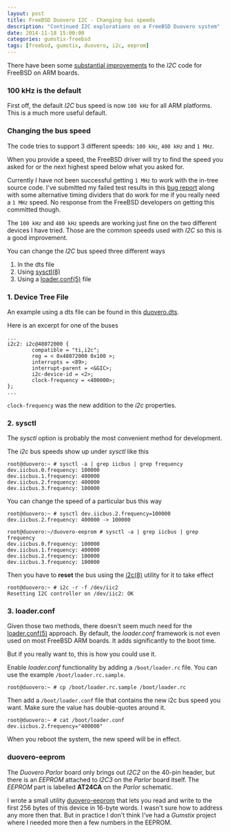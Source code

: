 ```yaml
---
layout: post
title: FreeBSD Duovero I2C - Changing bus speeds
description: "Continued I2C explorations on a FreeBSD Duovero system"
date: 2014-11-18 15:00:00
categories: gumstix-freebsd
tags: [freebsd, gumstix, duovero, i2c, eeprom]
---
```


There have been some [substantial improvements][commit-274641] to the *I2C* code for FreeBSD on ARM boards.

### 100 kHz is the default

First off, the default *I2C* bus speed is now `100 kHz` for all ARM platforms. This is a much more useful default.


### Changing the bus speed

The code tries to support 3 different speeds: `100 kHz`, `400 kHz` and `1 MHz`.

When you provide a speed, the FreeBSD driver will try to find the speed you asked for or the next highest speed below what you asked for.

Currently I have not been successful getting `1 MHz` to work with the in-tree source code. I've submitted my failed test results in this [bug report][i2c-bug] along with some alternative timing dividers that do work for me if you really need a `1 MHz` speed. No response from the FreeBSD developers on getting this committed though.

The `100 kHz` and `400 kHz` speeds are working just fine on the two different devices I have tried. Those are the common speeds used with *I2C* so this is a good improvement.

You can change the *I2C* bus speed three different ways

1. In the dts file
2. Using [sysctl(8)][sysctl]
3. Using a [loader.conf(5)][loader-conf] file

### 1. Device Tree File
An example using a dts file can be found in this [duovero.dts][duovero-dts].

Here is an excerpt for one of the buses

    ...
    i2c2: i2c@48072000 {
            compatible = "ti,i2c";
            reg = <	0x48072000 0x100 >;
            interrupts = <89>;
            interrupt-parent = <&GIC>;
            i2c-device-id = <2>;
            clock-frequency = <400000>;
    };
    ...

`clock-frequency` was the new addition to the *i2c* properties.

### 2. sysctl

The *sysctl* option is probably the most convenient method for development.

The *i2c* bus speeds show up under *sysctl* like this

    root@duovero:~ # sysctl -a | grep iicbus | grep frequency
    dev.iicbus.0.frequency: 100000
    dev.iicbus.1.frequency: 400000
    dev.iicbus.2.frequency: 400000
    dev.iicbus.3.frequency: 100000

You can change the speed of a particular bus this way

    root@duovero:~ # sysctl dev.iicbus.2.frequency=100000
    dev.iicbus.2.frequency: 400000 -> 100000

    root@duovero:~/duovero-eeprom # sysctl -a | grep iicbus | grep frequency
    dev.iicbus.0.frequency: 100000
    dev.iicbus.1.frequency: 400000
    dev.iicbus.2.frequency: 100000
    dev.iicbus.3.frequency: 100000

Then you have to **reset** the bus using the [i2c(8)][i2c] utility for it to take effect

    root@duovero:~ # i2c -r -f /dev/iic2
    Resetting I2C controller on /dev/iic2: OK

### 3. loader.conf

Given those two methods, there doesn't seem much need for the [loader.conf(5)][loader-conf] approach. By default, the *loader.conf* framework is not even used on most FreeBSD ARM boards. It adds significantly to the boot time.

But if you really want to, this is how you could use it.

Enable *loader.conf* functionality by adding a `/boot/loader.rc` file. You can use the example `/boot/loader.rc.sample`.

    root@duovero:~ # cp /boot/loader.rc.sample /boot/loader.rc

Then add a `/boot/loader.conf` file that contains the new i2c bus speed you want. Make sure the value has double-quotes around it.

    root@duovero:~ # cat /boot/loader.conf
    dev.iicbus.2.frequency="400000"

When you reboot the system, the new speed will be in effect.

### duovero-eeprom

The *Duovero Parlor* board only brings out *I2C2* on the 40-pin header, but there is an *EEPROM* attached to *I2C3* on the *Parlor* board itself. The *EEPROM* part is labelled **AT24CA** on the *Parlor* schematic.

I wrote a small utility [duovero-eeprom][duovero-eeprom] that lets you read and write to the first 256 bytes of this device in 16-byte words. I wasn't sure how to address any more then that. But in practice I don't think I've had a *Gumstix* project where I needed more then a few numbers in the EEPROM.


[commit-274641]: https://svnweb.freebsd.org/base?view=revision&revision=274641
[loader-conf]: http://www.freebsd.org/cgi/man.cgi?query=loader.conf&apropos=0&sektion=0&manpath=FreeBSD+11-current&arch=default&format=html
[duovero-dts]: https://github.com/scottellis/duovero-freebsd/blob/master/sys/boot/fdt/dts/arm/duovero.dts
[sysctl]: http://www.freebsd.org/cgi/man.cgi?query=sysctl&apropos=0&sektion=0&manpath=FreeBSD+11-current&arch=default&format=html
[i2c]: http://www.freebsd.org/cgi/man.cgi?query=i2c&apropos=0&sektion=0&manpath=FreeBSD+11-current&arch=default&format=html
[loader]: http://www.freebsd.org/cgi/man.cgi?query=loader&apropos=0&sektion=0&manpath=FreeBSD+11-current&arch=default&format=html
[loader-conf]: http://www.freebsd.org/cgi/man.cgi?query=loader.conf&apropos=0&sektion=0&manpath=FreeBSD+11-current&arch=default&format=html
[duovero-eeprom]: https://github.com/scottellis/duovero-eeprom
[i2c-bug]: http://freebsd.1045724.n5.nabble.com/Bug-195009-New-patch-arm-Use-400-kHz-as-the-default-OMAP4-I2C-bus-speed-td5965161.html
